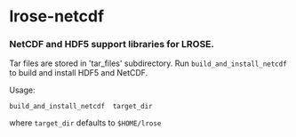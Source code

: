 # lrose-netcdf
### NetCDF and HDF5 support libraries for LROSE.

Tar files are stored in 'tar_files' subdirectory.
Run `build_and_install_netcdf` to build and install HDF5 and NetCDF.

Usage:

    build_and_install_netcdf  target_dir

where `target_dir` defaults to `$HOME/lrose`
